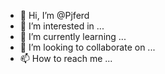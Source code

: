 - 👋 Hi, I’m @Pjferd
- 👀 I’m interested in ...
- 🌱 I’m currently learning ...
- 💞️ I’m looking to collaborate on ...
- 📫 How to reach me ...

<!---
Pjferd/Pjferd is a ✨ special ✨ repository because its `README.md` (this file) appears on your GitHub profile.
You can click the Preview link to take a look at your changes.
--->
